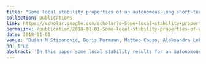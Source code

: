 ```yaml
---
title: "Some local stability properties of an autonomous long short-term memory neural network model"
collection: publications
link: https://scholar.google.com/scholar?q=Some+local+stability+properties+of+an+autonomous+long+short-term+memory+neural+network+model
permalink: /publication/2018-01-01-Some-local-stability-properties-of-an-autonomous-long-short-term-memory-neural-network-model
date: 2018-01-01
venue: 'Dušan M Stipanović, Boris Murmann, Matteo Causo, Aleksandra Lekić, <b>Vicenç Rubies-Royo</b>, Claire J Tomlin, Edith Beigne, Sebastien Thuries, Mykhailo Zarudniev, Suzanne Lesecq. In the proceedings of IEEE International Symposium on Circuits and Systems (ISCAS)'
nn: true
abstract: 'In this paper some local stability results for an autonomous Long Short-Term Memory neural network model with respect to the origin are provided. In particular, it is shown through linearization that the local asymptotic stability conditions with respect to the origin only depend on one of the weight matrices. Simulations indicate that these local stability conditions greatly influence the behavior of the autonomous four-dimensional neural network in the region where each variable''s values vary between minus one and one. Finally, some sufficient stability conditions for the nonlinear model are formulated as a convex program involving linear matrix inequalities.'
---
```

<!-- Abstract: In this paper some local stability results for an autonomous Long Short-Term Memory neural network model with respect to the origin are provided. In particular, it is shown through linearization that the local asymptotic stability conditions with respect to the origin only depend on one of the weight matrices. Simulations indicate that these local stability conditions greatly influence the behavior of the autonomous four-dimensional neural network in the region where each variable's values vary between minus one and one. Finally, some sufficient stability conditions for the nonlinear model are formulated as a convex program involving linear matrix inequalities. -->
<!-- Use [Google Scholar](https://scholar.google.com/scholar?q=A+Classification-based+Approach+for+Approximate+Reachability){:target="_blank"} for full citation
citation: '<b>Vicenç Rubies-Royo</b>, David Fridovich-Keil, Sylvia Herbert and Claire Tomlin, &quot;A Classification-based Approach for Approximate Reachability.&quot; In the proceedings of the International Conference on Robotics and Automation (ICRA), 2019.' -->
